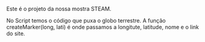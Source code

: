 Este é o projeto da nossa mostra STEAM. 

No Script temos o código que puxa o globo terrestre. 
A função createMarker(long, lati) é onde passamos a longitute, latitude, nome e o link do site. 